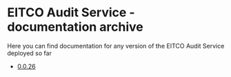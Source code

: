 
# EITCO Audit Service - documentation archive

Here you can find documentation for any version of the EITCO Audit Service deployed so far

 * [0.0.26](archive/0.0.26)
